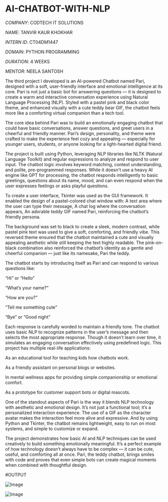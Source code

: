 # AI-CHATBOT-WITH-NLP

*COMPANY*: CODTECH IT SOLUTIONS

*NAME*: TANVIR KAUR KHOKHAR

*INTERN ID*: CT04DM1447

*DOMAIN*: PYTHON PROGRAMMING

*DURATION*: 4 WEEKS

*MENTOR*: NEELA SANTOSH

The third project I developed is an AI-powered Chatbot named Pari, designed with a soft, user-friendly interface and emotional intelligence at its core. Pari is not just a basic bot for answering questions — it is designed to create a warm and interactive conversation experience using Natural Language Processing (NLP). Styled with a pastel pink and black color theme, and enhanced visually with a cute teddy bear GIF, the chatbot feels more like a comforting virtual companion than a tech tool.

The core idea behind Pari was to build an emotionally engaging chatbot that could have basic conversations, answer questions, and greet users in a cheerful and friendly manner. Pari’s design, personality, and theme were crafted to make the experience feel cozy and appealing — especially for younger users, students, or anyone looking for a light-hearted digital friend.

The project is built using Python, leveraging NLP libraries like NLTK (Natural Language Toolkit) and regular expressions to analyze and respond to user input. The chatbot logic involves keyword matching, context understanding, and polite, pre-programmed responses. While it doesn't use a heavy AI engine like GPT for processing, the chatbot responds intelligently to basic greetings, questions about its name, mood, and can even respond when the user expresses feelings or asks playful questions.

To create a user interface, Tkinter was used as the GUI framework. It enabled the design of a pastel-colored chat window with:
A text area where the user can type their message,
A chat log where the conversation appears,
An adorable teddy GIF named Pari, reinforcing the chatbot’s friendly persona.

The background was set to black to create a sleek, modern contrast, while pastel pink text was used to give a soft, comforting, and friendly vibe. This reversed theme ensured that the chatbot maintained a cute and visually appealing aesthetic while still keeping the text highly readable. The pink-on-black combination also reinforced the chatbot’s identity as a gentle and cheerful companion — just like its namesake, Pari the teddy.

The chatbot starts by introducing itself as Pari and can respond to various questions like:

“Hi” or “Hello”

“What’s your name?”

“How are you?”

“Tell me something cute”

“Bye” or “Good night”

Each response is carefully worded to maintain a friendly tone. The chatbot uses basic NLP to recognize patterns in the user’s message and then selects the most appropriate response. Though it doesn’t learn over time, it simulates an engaging conversation effectively using predefined logic.
This project has multiple real-life applications:

As an educational tool for teaching kids how chatbots work.

As a friendly assistant on personal blogs or websites.

In mental wellness apps for providing simple companionship or emotional comfort.

As a prototype for customer support bots or digital mascots.

One of the standout aspects of Pari is the way it blends NLP technology with aesthetic and emotional design. It’s not just a functional tool; it’s a personalized interaction experience. The use of a GIF as the character avatar makes the interaction feel more alive and expressive. And by using Python and Tkinter, the chatbot remains lightweight, easy to run on most systems, and simple to customize or expand.

The project demonstrates how basic AI and NLP techniques can be used creatively to build something emotionally meaningful. It’s a perfect example of how technology doesn’t always have to be complex — it can be cute, useful, and comforting all at once. Pari, the teddy chatbot, brings smiles with code and proves that even simple bots can create magical moments when combined with thoughtful design.

#OUTPUT

![Image](https://github.com/user-attachments/assets/dce4a946-9760-4744-b54d-12ee810a38c6)

![Image](https://github.com/user-attachments/assets/eccc764f-6faf-4d0c-b374-96479ad297b1)
